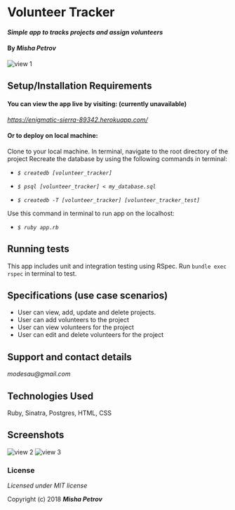 # Volunteer Tracker

#### _Simple app to tracks projects and assign volunteers_

#### By _**Misha Petrov**_

![view 1](https://i.imgur.com/3bnIbdd.png)

## Setup/Installation Requirements

#### You can view the app live by visiting: (currently unavailable)

_https://enigmatic-sierra-89342.herokuapp.com/_

#### Or to deploy on local machine: 

Clone to your local machine. In terminal, navigate to the root directory of the project
Recreate the database by using the following commands in terminal:

* _`$ createdb [volunteer_tracker]`_

* _`$ psql [volunteer_tracker] < my_database.sql`_

* _`$ createdb -T [volunteer_tracker] [volunteer_tracker_test]`_

Use this command in terminal to run app on the localhost:

* _`$ ruby app.rb`_

## Running tests

This app includes unit and integration testing using RSpec.
Run `bundle exec rspec` in terminal to test.

## Specifications (use case scenarios)

* User can view, add, update and delete projects.
* User can add volunteers to the project
* User can view volunteers for the project
* User can edit and delete volunteers for the project

## Support and contact details

_modesau@gmail.com_

## Technologies Used

Ruby, Sinatra, Postgres, HTML, CSS

## Screenshots

![view 2](https://i.imgur.com/rtY4oPo.png)
![view 3](https://i.imgur.com/kUlOuDG.png)


### License

*Licensed under MIT license*

Copyright (c) 2018 **_Misha Petrov_**

